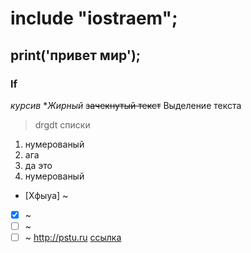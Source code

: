 # include "iostraem";
## print('привет мир');
### lf
*курсив*
**Жирный*
~~зачекнутый текст~~
Выделение текста
>drgdt
>списки
1. нумерованый
2. ага
3. да это
4. нумерованый
- [Xфыуа] ~
- [X] ~
- [ ] ~
- [ ] ~
<http://pstu.ru>
[ссылка](http://pstu.ru "суды") 
